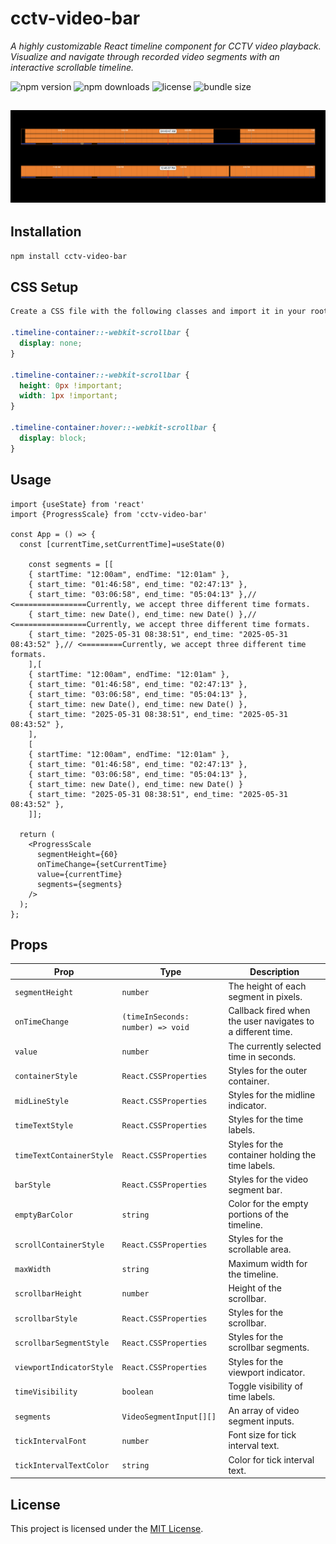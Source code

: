 

# cctv-video-bar

*A highly customizable React timeline component for CCTV video playback. Visualize and navigate through recorded video segments with an interactive scrollable timeline.*

![npm version](https://img.shields.io/badge/version-2.0.6-blue?style=flat-square) ![npm downloads](https://img.shields.io/npm/dm/cctv-video-bar?style=flat-square) ![license](https://img.shields.io/badge/license-MIT-green?style=flat-square) ![bundle size](https://img.shields.io/badge/bundle%20size-19.7-brightgreen?style=flat-square)

![Screenshot 1](assets/img2.png)
---

## Installation

```bash
npm install cctv-video-bar
```

## CSS Setup
```css
Create a CSS file with the following classes and import it in your root file:

.timeline-container::-webkit-scrollbar {
  display: none;
}

.timeline-container::-webkit-scrollbar {
  height: 0px !important;
  width: 1px !important;
}

.timeline-container:hover::-webkit-scrollbar {
  display: block;
}

```
## Usage

```tsx
import {useState} from 'react'
import {ProgressScale} from 'cctv-video-bar'

const App = () => {
  const [currentTime,setCurrentTime]=useState(0)

    const segments = [[
    { startTime: "12:00am", endTime: "12:01am" },
    { start_time: "01:46:58", end_time: "02:47:13" }, 
    { start_time: "03:06:58", end_time: "05:04:13" },// <================Currently, we accept three different time formats.
    { start_time: new Date(), end_time: new Date() },// <================Currently, we accept three different time formats.
    { start_time: "2025-05-31 08:38:51", end_time: "2025-05-31 08:43:52" },// <=========Currently, we accept three different time formats.
    ],[
    { startTime: "12:00am", endTime: "12:01am" },
    { start_time: "01:46:58", end_time: "02:47:13" }, 
    { start_time: "03:06:58", end_time: "05:04:13" },
    { start_time: new Date(), end_time: new Date() },
    { start_time: "2025-05-31 08:38:51", end_time: "2025-05-31 08:43:52" },
    ],
    [
    { startTime: "12:00am", endTime: "12:01am" },
    { start_time: "01:46:58", end_time: "02:47:13" }, 
    { start_time: "03:06:58", end_time: "05:04:13" },
    { start_time: new Date(), end_time: new Date() }
    { start_time: "2025-05-31 08:38:51", end_time: "2025-05-31 08:43:52" },
    ]];

  return (
    <ProgressScale
      segmentHeight={60}
      onTimeChange={setCurrentTime}
      value={currentTime}
      segments={segments}
    />
  );
};
```

## Props

| Prop                     | Type                              | Description                                                 |
| ------------------------ | --------------------------------- | ----------------------------------------------------------- |
| `segmentHeight`          | `number`                          | The height of each segment in pixels.                       |
| `onTimeChange`           | `(timeInSeconds: number) => void` | Callback fired when the user navigates to a different time. |
| `value`                  | `number`                          | The currently selected time in seconds.                     |
| `containerStyle`         | `React.CSSProperties`             | Styles for the outer container.                             |
| `midLineStyle`           | `React.CSSProperties`             | Styles for the midline indicator.                           |
| `timeTextStyle`          | `React.CSSProperties`             | Styles for the time labels.                                 |
| `timeTextContainerStyle` | `React.CSSProperties`             | Styles for the container holding the time labels.           |
| `barStyle`               | `React.CSSProperties`             | Styles for the video segment bar.                           |
| `emptyBarColor`          | `string`                          | Color for the empty portions of the timeline.               |
| `scrollContainerStyle`   | `React.CSSProperties`             | Styles for the scrollable area.                             |
| `maxWidth`               | `string`                          | Maximum width for the timeline.                             |
| `scrollbarHeight`        | `number`                          | Height of the scrollbar.                                    |
| `scrollbarStyle`         | `React.CSSProperties`             | Styles for the scrollbar.                                   |
| `scrollbarSegmentStyle`  | `React.CSSProperties`             | Styles for the scrollbar segments.                          |
| `viewportIndicatorStyle` | `React.CSSProperties`             | Styles for the viewport indicator.                          |
| `timeVisibility`         | `boolean`                         | Toggle visibility of time labels.                           |
| `segments`               | `VideoSegmentInput[][]`           | An array of video segment inputs.                           |
| `tickIntervalFont`       | `number`                          | Font size for tick interval text.                           |
| `tickIntervalTextColor`  | `string`                          | Color for tick interval text.                               |

## License

This project is licensed under the [MIT License](https://github.com/MauryaAK/cctv-video-bar/blob/main/LICENSE).
